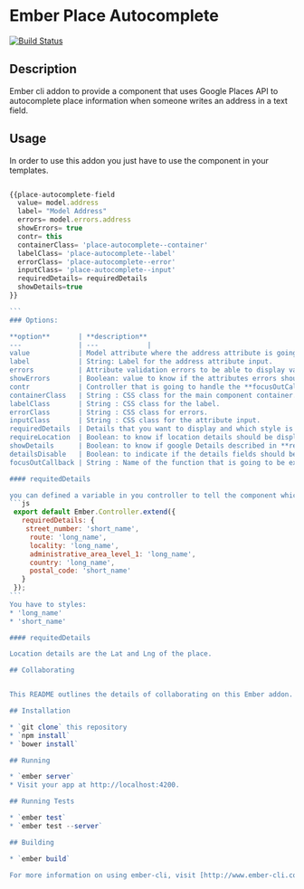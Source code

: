 # Ember Place Autocomplete

[![Build Status](https://travis-ci.org/dmuneras/ember-place-autocomplete.svg?branch=master)](https://travis-ci.org/dmuneras/ember-place-autocomplete)

## Description

Ember cli addon to provide a component that uses Google Places API to autocomplete place information when someone writes an address
in a text field.

## Usage

In order to use this addon you just have to use the component in your templates.

````js

{{place-autocomplete-field
  value= model.address
  label= "Model Address"
  errors= model.errors.address
  showErrors= true
  contr= this
  containerClass= 'place-autocomplete--container'
  labelClass= 'place-autocomplete--label'
  errorClass= 'place-autocomplete--error'
  inputClass= 'place-autocomplete--input'
  requiredDetails= requiredDetails
  showDetails=true
}}

```
### Options:

**option**       | **description**
---              | ---            |
value            | Model attribute where the address attribute is going to be stored.
label            | String: Label for the address attribute input.
errors           | Attribute validation errors to be able to display validation errors when needed.
showErrors       | Boolean: value to know if the attributes errors should be displayed.
contr            | Controller that is going to handle the **focusOutCallback** function that could be triggered from the component.
containerClass   | String : CSS class for the main component container.
labelClass       | String : CSS class for the label.
errorClass       | String : CSS class for errors.
inputClass       | String : CSS class for the attribute input.
requiredDetails  | Details that you want to display and which style is going to be used to display it.
requireLocation  | Boolean: to know if location details should be displayed
showDetails      | Boolean: to know if google Details described in **requiredDetails** should be displayed.
detailsDisable   | Boolean: to indicate if the details fields should be disabled or not.
focusOutCallback | String : Name of the function that is going to be executed after focus out in the address input

#### requitedDetails

you can defined a variable in you controller to tell the component which google Details you want to display and the style you want to use. Ex:
```js
 export default Ember.Controller.extend({
   requiredDetails: {
    street_number: 'short_name',
     route: 'long_name',
     locality: 'long_name',
     administrative_area_level_1: 'long_name',
     country: 'long_name',
     postal_code: 'short_name'
   }
 });
```
You have to styles:
* 'long_name'
* 'short_name'

#### requitedDetails

Location details are the Lat and Lng of the place.

## Collaborating


This README outlines the details of collaborating on this Ember addon.

## Installation

* `git clone` this repository
* `npm install`
* `bower install`

## Running

* `ember server`
* Visit your app at http://localhost:4200.

## Running Tests

* `ember test`
* `ember test --server`

## Building

* `ember build`

For more information on using ember-cli, visit [http://www.ember-cli.com/](http://www.ember-cli.com/).
